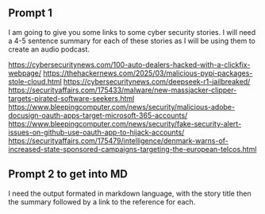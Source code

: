 
## Prompt 1

I am going to give you some links to some cyber security stories. I will need a 4-5 sentence summary for each of these stories as I will be using them to create an audio podcast.


https://cybersecuritynews.com/100-auto-dealers-hacked-with-a-clickfix-webpage/
https://thehackernews.com/2025/03/malicious-pypi-packages-stole-cloud.html
https://cybersecuritynews.com/deepseek-r1-jailbreaked/
https://securityaffairs.com/175433/malware/new-massjacker-clipper-targets-pirated-software-seekers.html
https://www.bleepingcomputer.com/news/security/malicious-adobe-docusign-oauth-apps-target-microsoft-365-accounts/
https://www.bleepingcomputer.com/news/security/fake-security-alert-issues-on-github-use-oauth-app-to-hijack-accounts/
https://securityaffairs.com/175479/intelligence/denmark-warns-of-increased-state-sponsored-campaigns-targeting-the-european-telcos.html



## Prompt 2 to get into MD

I need the output formated in markdown language, with the story title then the summary followed by a link to the reference for each.